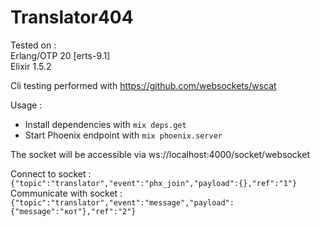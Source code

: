 # Translator404

Tested on :  
Erlang/OTP 20 [erts-9.1]  
Elixir 1.5.2  

Cli testing performed with https://github.com/websockets/wscat

Usage :
  * Install dependencies with `mix deps.get`
  * Start Phoenix endpoint with `mix phoenix.server`

The socket will be accessible via ws://localhost:4000/socket/websocket

Connect to socket :  
`{"topic":"translator","event":"phx_join","payload":{},"ref":"1"}`  
Communicate with socket :  
`{"topic":"translator","event":"message","payload":{"message":"кот"},"ref":"2"}`  
